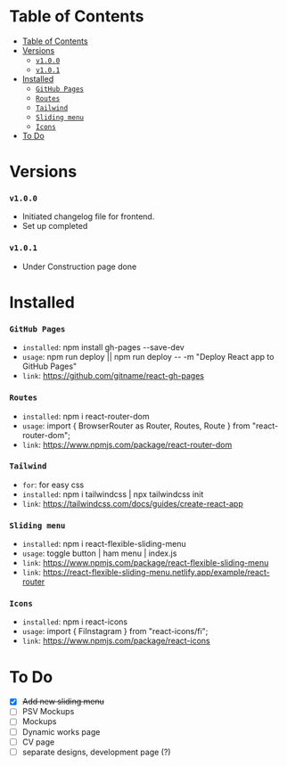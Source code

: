 # Table of Contents
- [Table of Contents](#table-of-contents)
- [Versions](#versions)
    - [`v1.0.0`](#v100)
    - [`v1.0.1`](#v101)
- [Installed](#installed)
    - [`GitHub Pages`](#github-pages)
    - [`Routes`](#routes)
    - [`Tailwind`](#tailwind)
    - [`Sliding menu`](#sliding-menu)
    - [`Icons`](#icons)
- [To Do](#to-do)

# Versions
### `v1.0.0`
- Initiated changelog file for frontend.
- Set up completed

### `v1.0.1`
- Under Construction page done


# Installed
###  `GitHub Pages`
- `installed`: npm install gh-pages --save-dev
- `usage`: npm run deploy || npm run deploy -- -m "Deploy React app to GitHub Pages" 
- `link`: https://github.com/gitname/react-gh-pages

###  `Routes`
- `installed`: npm i react-router-dom
- `usage`: import { BrowserRouter as Router, Routes, Route } from "react-router-dom"; 
- `link`: https://www.npmjs.com/package/react-router-dom

###  `Tailwind`
- `for`: for easy css
- `installed`: npm i tailwindcss | npx tailwindcss init
- `link`: https://tailwindcss.com/docs/guides/create-react-app

###  `Sliding menu`
- `installed`: npm i react-flexible-sliding-menu
- `usage`: toggle button | ham menu | index.js
- `link`: https://www.npmjs.com/package/react-flexible-sliding-menu
- `link`: https://react-flexible-sliding-menu.netlify.app/example/react-router

### `Icons`
- `installed`: npm i react-icons
- `usage`: import { FiInstagram } from "react-icons/fi";
- `link`: https://www.npmjs.com/package/react-icons

# To Do
- [x] ~~Add new sliding menu~~
- [ ] PSV Mockups
- [ ] Mockups
- [ ] Dynamic works page
- [ ] CV page
- [ ] separate designs, development page (?)

<!-- CheatCodes: -->
<!-- To do done: alt + c || alt + s -->
<!-- Table of contents: ctrl + shift + p, Create Tareable of Contents -->
<!-- Preview: ctrl + shift + v -->